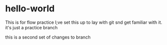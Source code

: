 # hello-world
This is for flow practice
I;ve set this up to lay with git snd get familiar with it.
it's just a practice branch


this is a second set of changes to branch  
